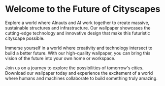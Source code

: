 <!--
Write me markdown content of website with wallpaper:

"A futuristic cityscape where AInauts and AI work together to create massive, sustainable structures and infrastructure."

The header of the page should not be copy of the text but rather a real content of the website which is using this wallpaper.
-->

<!--font:Inter-->

# Welcome to the Future of Cityscapes

Explore a world where AInauts and AI work together to create massive, sustainable structures and infrastructure. Our wallpaper showcases the cutting-edge technology and innovative design that make this futuristic cityscape possible.

Immerse yourself in a world where creativity and technology intersect to build a better future. With our high-quality wallpaper, you can bring this vision of the future into your own home or workspace.

Join us on a journey to explore the possibilities of tomorrow's cities. Download our wallpaper today and experience the excitement of a world where humans and machines collaborate to build something truly amazing.
